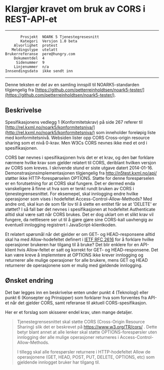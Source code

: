 Klargjør kravet om bruk av CORS i REST-API-et
=============================================

 ------------------  ---------------------------------
           Prosjekt  NOARK 5 Tjenestegresesnitt
           Kategori  Versjon 1.0 beta
        Alvorlighet  protest
       Meldingstype  utelatt
    Brukerreferanse  pere@hungry.com
        Dokumentdel  4
         Sidenummer  9
        Linjenummer  n/a
    Innsendingsdato  ikke sendt inn
 ------------------  ---------------------------------

Denne teksten er del av en samling innspill til NOARK5-standarden
tilgjengelig fra [https://github.com/petterreinholdtsen/noark5-tester/](https://github.com/petterreinholdtsen/noark5-tester/).

Beskrivelse
-----------

Spesifikasjonens vedlegg 1 (Konformitetskrav) på side 267 referer til
[http://rel.kxml.no/noark5/konformitetsniva/](http://rel.kxml.no/noark5/konformitetsniva/)
som inneholder foreløpig liste med konformitetsnivå.  Websiden lister
opp CORS Cross-origin resource sharing som et nivå 0-krav.  Men W3Cs
CORS nevnes ikke med et ord i spesifikasjonen.

CORS bør nevnes i spesifikasjonen hvis det er et krav, og den bør
forklare nærmere hvilke krav som gjelder relatert til CORS, deriblant
hvilken versjon av CORS som kreves.  I skrivende stund er siste utgave
datert 2014-01-16.  Demonstrasjonsimplementasjonen tilgjengelig fra
http://n5test.kxml.no/api/ støtter ikke HTTP-forespørselen OPTIONS.
Støtte for denne forespørselen er en forutsetning for at CORS skal
fungere.  Det er dermed enda vanskeligere å finne ut hva som er tenkt
rundt bruken av CORS i tjenestegrensesnittet.  For eksemepel, skal
innlogging endre hvilke operasjoner som vises i hodefeltet
Access-Control-Allow-Methods?  Med andre ord, skal kun de som får lov
til å slette en entitet får se at 'DELETE' er støttet?  I så fall bør
det nevnes i spesifikasjonen at hodefeltet Authenticate alltid skal
være satt når CORS brukes.  Det er dog uklart om et slikt krav vil
fungere, da nettlesere ser ut til å gjøre gjøre sine CORS-kall
uavhengig av eventuell innlogging registrert i JavaScript-klientkoden.

Et relatert spørsmål når det gjelder er om GET- og HEAD-responsene
alltid skal ha med Allow-hodefeltet definert i [IETF RFC
2616](https://www.w3.org/Protocols/rfc2616/rfc2616-sec14.html) for å
forklare hvilke operasjoner brukeren har tilgang til å bruke?  Det
blir enklere for en API-klient hvis Allow-feltet er satt og korrekt
for GET- og HEAD-responsene.  Det kan være kreve å implemntere at
OPTIONS ikke krever innlogging og returnerer alle mulige operasjoner
for alle brukere, mens GET og HEAD returnerer de operasjonene som er
mulig med gjeldende innlogging.

Ønsket endring
--------------

Det bør legges inn en beskrivelse enten under punkt 4 (Teknologi)
eller punkt 6 (Konsepter og Prinsipper) som forklarer hva som
forventes fra API-et når det gjelder CORS, samt referanse til aktuell
CORS-spesifikasjon.

Her er et forslag som skisserer endel krav, uten mange detaljer.

> Tjenestegrensesnittet skal støtte CORS (Cross-Origin Resource
> Sharing) slik det er beskrevet på https://www.w3.org/TR/cors/ .
> Dette betyr blant annet at alle lenker skal støtte
> OPTIONS-forespørsler uten innlogging der alle mulige operasjoner
> returneres i Access-Control-Allow-Methods.
> 
> I tillegg skal alle forespørsler returnere i HTTP-hodefeltet Allow
> de operasjonene (GET, HEAD, POST, PUT, DELETE, OPTIONS, etc) som
> gjeldende innlogget bruker har tilgang til.
